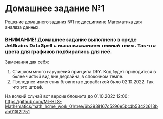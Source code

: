 # Домашнее задание №1
Решение домашнего задания №1 по дисциплине Математика для анализа данных.

### ВНИМАНИЕ! Домашнее задание выполнено в среде JetBrains DataSpell с использованием темной темы. Так что цвета для графиков подбирались для неё.

Замечания для себя:
1. Слишком много нарушений принципа DRY. Код будет приводиться в более чистый вид вне дедлайна, в спокойном темпе.
2. Последнее изменения блокнота с доработкой было 02.10.2022. Так что это штраф.

На всякий случай вот версия блокнота до 01.10.2022 12:00: https://github.com/ML-HLS-Mathematics/math_home_work_01/tree/6b3938167c5296e5bcdb53423613bab010f2f751


